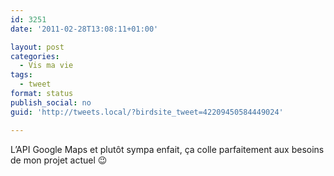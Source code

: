 ```yaml
---
id: 3251
date: '2011-02-28T13:08:11+01:00'

layout: post
categories:
  - Vis ma vie
tags:
  - tweet
format: status
publish_social: no
guid: 'http://tweets.local/?birdsite_tweet=42209450584449024'

---
```


L’API Google Maps et plutôt sympa enfait, ça colle parfaitement aux besoins de mon projet actuel 😉